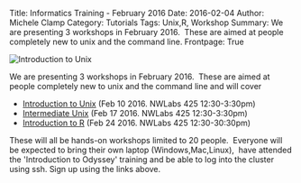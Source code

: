 Title: Informatics Training - February 2016
Date: 2016-02-04
Author: Michele Clamp
Category: Tutorials
Tags: Unix,R, Workshop
Summary: We are presenting 3 workshops in February 2016.  These are aimed at people completely new to unix and the command line.
Frontpage: True

![Introduction to Unix]({filename}/images/intro-to-unix-banner-feb-2016.png)

We are presenting 3 workshops in February 2016.  These are aimed at people completely new to unix and the command line and will cover

*   [Introduction to Unix](https://www.eventbrite.com/e/introduction-to-unix-tickets-21220775912)  (Feb 10 2016.  NWLabs 425 12:30-3:30pm)
*   [Intermediate Unix](https://www.eventbrite.com/e/intermediate-unix-tickets-21221061767) (Feb 17 2016. NWLabs 425 12:30-3:30pm)
*   [Introduction to R](https://www.eventbrite.com/e/introduction-to-r-tickets-21221270391) (Feb 24 2016. NWLabs 425 12:30-30:30pm)

These will all be hands-on workshops limited to 20 people.  Everyone will be expected to bring their own laptop (Windows,Mac,Linux),  have attended the 'Introduction to Odyssey' training and be able to log into the cluster using ssh. Sign up using the links above. 
